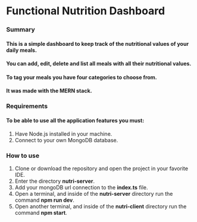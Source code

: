 # Functional Nutrition Dashboard

### Summary
#### This is a simple dashboard to keep track of the nutritional values of your daily meals.
#### You can add, edit, delete and list all meals with all their nutritional values.
#### To tag your meals you have four categories to choose from. 
#### It was made with the MERN stack.

### Requirements
#### To be able to use all the application features you must:
1. Have Node.js installed in your machine.
2. Connect to your own MongoDB database.

### How to use
1. Clone or download the repository and open the project in your favorite IDE.
2. Enter the directory __nutri-server__.
3. Add your mongoDB url connection to the __index.ts__ file.
4. Open a terminal, and inside of the __nutri-server__ directory run the command __npm run dev__.
5. Open another terminal, and inside of the __nutri-client__ directory run the command __npm start__.




